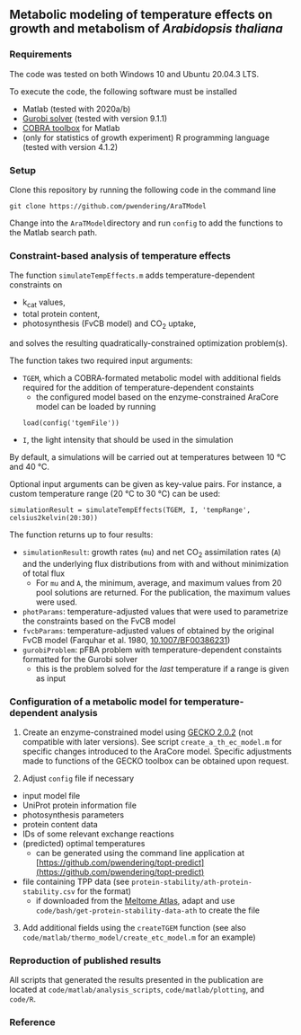 ## Metabolic modeling of temperature effects on growth and metabolism of _Arabidopsis thaliana_

### Requirements

The code was tested on both Windows 10 and Ubuntu 20.04.3 LTS.

To execute the code, the following software must be installed

* Matlab (tested with 2020a/b)
* [Gurobi solver](https://www.gurobi.com/) (tested with version 9.1.1)
* [COBRA toolbox](https://opencobra.github.io/cobratoolbox/stable/) for Matlab
* (only for statistics of growth experiment) R programming language (tested with version 4.1.2)

### Setup

Clone this repository by running the following code in the command line
```
git clone https://github.com/pwendering/AraTModel
```

Change into the `AraTModel`directory and run `config` to add the functions to the Matlab search path.

### Constraint-based analysis of temperature effects

The function `simulateTempEffects.m` adds temperature-dependent constraints on 
* k<sub>cat</sub> values,
* total protein content,
* photosynthesis (FvCB model) and CO<sub>2</sub> uptake,

and solves the resulting quadratically-constrained optimization problem(s).

The function takes two required input arguments:
* `TGEM`, which a COBRA-formated metabolic model with additional fields required for the addition of temperature-dependent constaints
	- the configured model based on the enzyme-constrained AraCore model can be loaded by running
	```
	load(config('tgemFile'))
	```
* `I`, the light intensity that should be used in the simulation

By default, a simulations will be carried out at temperatures between 10 °C and 40 °C.

Optional input arguments can be given as key-value pairs. For instance, a custom temperature range (20 °C to 30 °C) can be used:
```
simulationResult = simulateTempEffects(TGEM, I, 'tempRange', celsius2kelvin(20:30))
```

The function returns up to four results:
* `simulationResult`: growth rates (`mu`) and net CO<sub>2</sub> assimilation rates (`A`) and the underlying flux distributions from with and without minimization of total flux
	- For `mu` and `A`, the minimum, average, and maximum values from 20 pool solutions are returned. For the publication, the maximum values were used.
* `photParams`: temperature-adjusted values that were used to parametrize the constraints based on the FvCB model
* `fvcbParams`: temperature-adjusted values of obtained by the original FvCB model (Farquhar et al. 1980, [10.1007/BF00386231](https://doi.org/10.1007/BF00386231))
* `gurobiProblem`: pFBA problem with temperature-dependent constaints formatted for the Gurobi solver
	- this is the problem solved for the _last_ temperature if a range is given as input
	
### Configuration of a metabolic model for temperature-dependent analysis

1. Create an enzyme-constrained model using [GECKO 2.0.2](https://github.com/SysBioChalmers/GECKO/tree/v2.0.2) (not compatible with later versions). See script `create_a_th_ec_model.m` for specific changes introduced to the AraCore model. Specific adjustments made to functions of the GECKO toolbox can be obtained upon request.

2. Adjust `config` file if necessary
* input model file
* UniProt protein information file
* photosynthesis parameters
* protein content data
* IDs of some relevant exchange reactions
* (predicted) optimal temperatures
	- can be generated using the command line application at [https://github.com/pwendering/topt-predict](https://github.com/pwendering/topt-predict)
* file containing TPP data (see `protein-stability/ath-protein-stability.csv` for the format)
	- if downloaded from the [Meltome Atlas](https://meltomeatlas.proteomics.wzw.tum.de/master_meltomeatlasapp/), adapt and use `code/bash/get-protein-stability-data-ath` to create the file

3. Add additional fields using the `createTGEM` function (see also `code/matlab/thermo_model/create_etc_model.m` for an example)

### Reproduction of published results

All scripts that generated the results presented in the publication are located at `code/matlab/analysis_scripts`, `code/matlab/plotting`, and `code/R`.

### Reference

